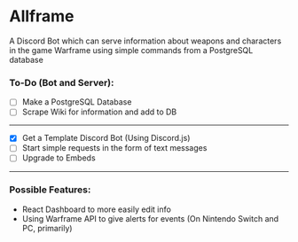 # Allframe

A Discord Bot which can serve information about weapons and characters in the game Warframe using simple commands from a PostgreSQL database

### To-Do (Bot and Server):

- [ ] Make a PostgreSQL Database
- [ ] Scrape Wiki for information and add to DB
---
- [x] Get a Template Discord Bot (Using Discord.js)
- [ ] Start simple requests in the form of text messages
- [ ] Upgrade to Embeds
---

### Possible Features:

* React Dashboard to more easily edit info
* Using Warframe API to give alerts for events (On Nintendo Switch and PC, primarily)
